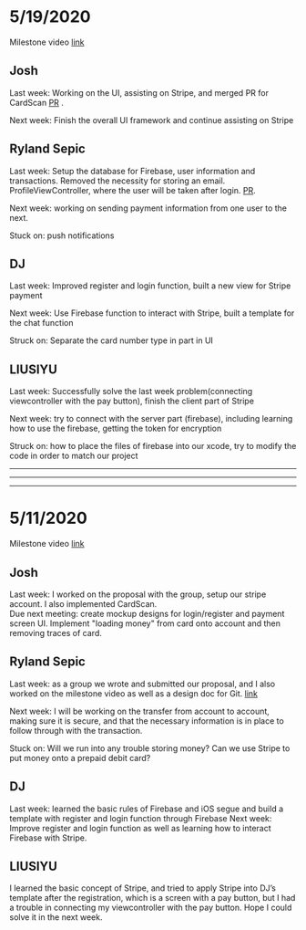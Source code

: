 # 5/19/2020

Milestone video [link](https://drive.google.com/file/d/12GaMmUEb9fIe4MyGOyKqKSRbm6R3bpwf/view?usp=sharing)

## Josh

Last week: Working on the UI, assisting on Stripe, and merged PR for CardScan [PR](https://github.com/ECS153/final-project-the-tigers/pull/1) .

Next week: Finish the overall UI framework and continue assisting on Stripe


## Ryland Sepic 

Last week: Setup the database for Firebase, user information and transactions. Removed 
the necessity for storing an email. ProfileViewController, where the user will be taken after login. 
[PR](https://github.com/ECS153/final-project-the-tigers/pull/2). 

Next week: working on sending payment information from one user to the next.

Stuck on: push notifications


## DJ 

Last week: Improved register and login function, built a new view for Stripe payment

Next week: Use Firebase function to interact with Stripe, built a template for the chat function

Struck on: Separate the card number type in part in UI 

## LIUSIYU 

Last week: Successfully solve the last week problem(connecting viewcontroller with the pay button), finish the client part of Stripe

Next week: try to connect with the server part (firebase), including learning how to use the firebase, getting the token for encryption

Struck on: how to place the files of firebase into our xcode, try to modify the code in order to match our project


---
---
---


# 5/11/2020

Milestone video [link](https://drive.google.com/file/d/1al8-9H5j6tfAxbMt9yCy2n3L_ePNk6WA/view)

## Josh  
Last week: I worked on the proposal with the group, setup our stripe account. I also implemented CardScan.  
Due next meeting: create mockup designs for login/register and payment screen UI. Implement "loading money" from card onto account and then removing traces of card.


## Ryland Sepic 

Last week: as a group we wrote and submitted our proposal, and I also worked on 
the milestone video as well as a design doc for Git. 
[link](https://docs.google.com/document/d/1KC-bvmwCAtns3nLVm-BU0GuggfeXqPYnq2Q69nNsqVo/edit)

Next week: I will be working on the transfer from account to account, making sure 
it is secure, and that the necessary information is in place to follow through with 
the transaction. 

Stuck on: Will we run into any trouble storing money? Can we use Stripe to put money 
onto a prepaid debit card?

## DJ 

Last week: learned the basic rules of Firebase and iOS segue and build a template with register and login function through Firebase
Next week: Improve register and login function as well as learning how to interact Firebase with Stripe.

## LIUSIYU 

I learned the basic concept of Stripe, and tried to apply Stripe into DJ’s template after the registration, which is a screen with a pay button, but I had a trouble in connecting my viewcontroller with the pay button. Hope I could solve it in the next week.
